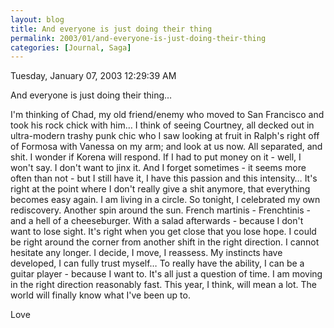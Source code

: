 ```yaml
---
layout: blog
title: And everyone is just doing their thing
permalink: 2003/01/and-everyone-is-just-doing-their-thing
categories: [Journal, Saga]
---
```


Tuesday, January 07, 2003
12:29:39 AM

And everyone is just doing their thing…

I'm thinking of Chad, my old friend/enemy who moved to San Francisco and took his rock chick with him… I think of seeing Courtney, all decked out in ultra-modern trashy punk chic who I saw looking at fruit in Ralph's right off of Formosa with Vanessa on my arm; and look at us now. All separated, and shit.
I wonder if Korena will respond. If I had to put money on it - well, I won't say. I don't want to jinx it.
And I forget sometimes - it seems more often than not - but I still have it, I have this passion and this intensity… It's right at the point where I don't really give a shit anymore, that everything becomes easy again. I am living in a circle.
So tonight, I celebrated my own rediscovery. Another spin around the sun. French martinis - Frenchtinis - and a hell of a cheeseburger. With a salad afterwards -
because I don't want to lose sight. It's right when you get close that you lose hope. I could be right around the corner from another shift in the right direction.
I cannot hesitate any longer. I decide, I move, I reassess. My instincts have developed, I can fully trust myself… To really have the ability, I can be a guitar player - because I want to. It's all just a question of time.
I am moving in the right direction reasonably fast. This year, I think, will mean a lot. The world will finally know what I've been up to.

Love
